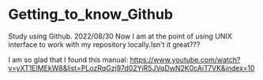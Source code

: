 # Getting_to_know_Github
Study using Github.
2022/08/30
Now I am at the point of using UNIX interface to work with my repository locally.Isn't it great???

I am so glad that I found this manual:
https://www.youtube.com/watch?v=yXT1ElMEkW8&list=PLozRqGzj97d02YjR5JVqDwN2K0cAiT7VK&index=10

